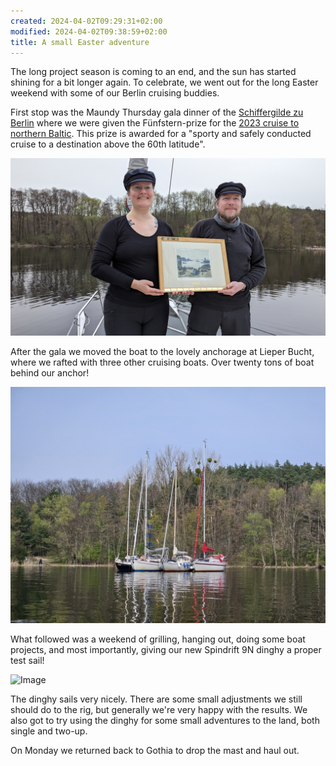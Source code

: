 ```yaml
---
created: 2024-04-02T09:29:31+02:00
modified: 2024-04-02T09:38:59+02:00
title: A small Easter adventure
---
```


The long project season is coming to an end, and the sun has started shining for a bit longer again. To celebrate, we went out for the long Easter weekend with some of our Berlin cruising buddies.

First stop was the Maundy Thursday gala dinner of the [Schiffergilde zu Berlin](https://schiffergilde-berlin.de/) where we were given the Fünfstern-prize for the [2023 cruise to northern Baltic](https://lille-oe.de/2023/). This prize is awarded for a "sporty and safely conducted cruise to a destination above the 60th latitude".

![Image](../2024/44f650be856366f7d1d727d79427ef0c.jpg) 

After the gala we moved the boat to the lovely anchorage at Lieper Bucht, where we rafted with three other cruising boats. Over twenty tons of boat behind our anchor!

![Image](../2024/e1ff0aa0530642821555707f76ffc2b1.jpg) 

What followed was a weekend of grilling, hanging out, doing some boat projects, and most importantly, giving our new Spindrift 9N dinghy a proper test sail!

![Image](../2024/94ce97a1db45edb1c47fd00979450223.jpg) 

The dinghy sails very nicely. There are some small adjustments we still should do to the rig, but generally we're very happy with the results. We also got to try using the dinghy for some small adventures to the land, both single and two-up.

On Monday we returned back to Gothia to drop the mast and haul out.
